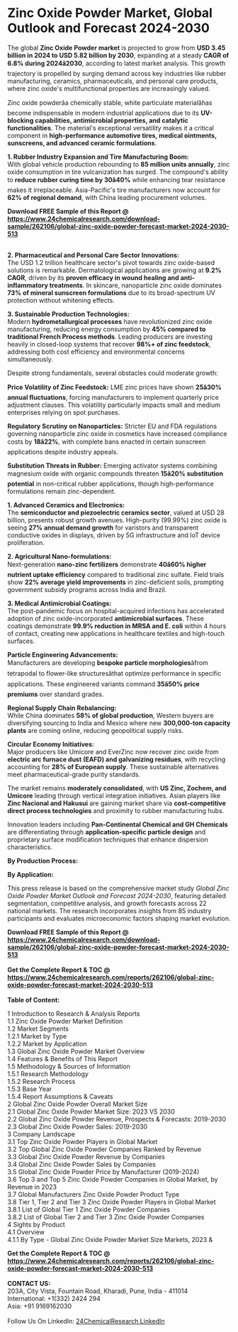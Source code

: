 <h1>Zinc Oxide Powder Market, Global Outlook and Forecast 2024-2030</h1><p>The global <strong>Zinc Oxide Powder market</strong> is projected to grow from <strong>USD 3.45 billion in 2024 to USD 5.82 billion by 2030</strong>, expanding at a steady <strong>CAGR of 6.8% during 2024â2030</strong>, according to latest market analysis. This growth trajectory is propelled by surging demand across key industries like rubber manufacturing, ceramics, pharmaceuticals, and personal care products, where zinc oxide's multifunctional properties are increasingly valued.</p><p>Zinc oxide powderâa chemically stable, white particulate materialâhas become indispensable in modern industrial applications due to its <strong>UV-blocking capabilities, antimicrobial properties, and catalytic functionalities</strong>. The material's exceptional versatility makes it a critical component in <strong>high-performance automotive tires, medical ointments, sunscreens, and advanced ceramic formulations</strong>.</p><p><strong>1. Rubber Industry Expansion and Tire Manufacturing Boom:</strong><br>
With global vehicle production rebounding to <strong>85 million units annually</strong>, zinc oxide consumption in tire vulcanization has surged. The compound's ability to <strong>reduce rubber curing time by 30â40%</strong> while enhancing tear resistance makes it irreplaceable. Asia-Pacific's tire manufacturers now account for <strong>62% of regional demand</strong>, with China leading procurement volumes.</p><div><b>Download FREE Sample of this Report @ 
            <a href="https://www.24chemicalresearch.com/download-sample/262106/global-zinc-oxide-powder-forecast-market-2024-2030-513">
            https://www.24chemicalresearch.com/download-sample/262106/global-zinc-oxide-powder-forecast-market-2024-2030-513</a></b></div><br><p><strong>2. Pharmaceutical and Personal Care Sector Innovations:</strong><br>
The USD 1.2 trillion healthcare sector's pivot towards zinc oxide-based solutions is remarkable. Dermatological applications are growing at <strong>9.2% CAGR</strong>, driven by its <strong>proven efficacy in wound healing and anti-inflammatory treatments</strong>. In skincare, nanoparticle zinc oxide dominates <strong>73% of mineral sunscreen formulations</strong> due to its broad-spectrum UV protection without whitening effects.</p><p><strong>3. Sustainable Production Technologies:</strong><br>
Modern <strong>hydrometallurgical processes</strong> have revolutionized zinc oxide manufacturing, reducing energy consumption by <strong>45% compared to traditional French Process methods</strong>. Leading producers are investing heavily in closed-loop systems that recover <strong>98%+ of zinc feedstock</strong>, addressing both cost efficiency and environmental concerns simultaneously.</p><p>Despite strong fundamentals, several obstacles could moderate growth:</p><p><strong>Price Volatility of Zinc Feedstock:</strong> LME zinc prices have shown <strong>25â30% annual fluctuations</strong>, forcing manufacturers to implement quarterly price adjustment clauses. This volatility particularly impacts small and medium enterprises relying on spot purchases.</p><p><strong>Regulatory Scrutiny on Nanoparticles:</strong> Stricter EU and FDA regulations governing nanoparticle zinc oxide in cosmetics have increased compliance costs by <strong>18â22%</strong>, with complete bans enacted in certain sunscreen applications despite industry appeals.</p><p><strong>Substitution Threats in Rubber:</strong> Emerging activator systems combining magnesium oxide with organic compounds threaten <strong>15â20% substitution potential</strong> in non-critical rubber applications, though high-performance formulations remain zinc-dependent.</p><p><strong>1. Advanced Ceramics and Electronics:</strong><br>
The <strong>semiconductor and piezoelectric ceramics sector</strong>, valued at USD 28 billion, presents robust growth avenues. High-purity (99.99%) zinc oxide is seeing <strong>27% annual demand growth</strong> for varistors and transparent conductive oxides in displays, driven by 5G infrastructure and IoT device proliferation.</p><p><strong>2. Agricultural Nano-formulations:</strong><br>
Next-generation <strong>nano-zinc fertilizers</strong> demonstrate <strong>40â60% higher nutrient uptake efficiency</strong> compared to traditional zinc sulfate. Field trials show <strong>22% average yield improvements</strong> in zinc-deficient soils, prompting government subsidy programs across India and Brazil.</p><p><strong>3. Medical Antimicrobial Coatings:</strong><br>
The post-pandemic focus on hospital-acquired infections has accelerated adoption of zinc oxide-incorporated <strong>antimicrobial surfaces</strong>. These coatings demonstrate <strong>99.9% reduction in MRSA and E. coli</strong> within 4 hours of contact, creating new applications in healthcare textiles and high-touch surfaces.</p><p><strong>Particle Engineering Advancements:</strong> <br>
    Manufacturers are developing <strong>bespoke particle morphologies</strong>âfrom tetrapodal to flower-like structuresâthat optimize performance in specific applications. These engineered variants command <strong>35â50% price premiums</strong> over standard grades.</p><p><strong>Regional Supply Chain Rebalancing:</strong><br>
    While China dominates <strong>58% of global production</strong>, Western buyers are diversifying sourcing to India and Mexico where new <strong>300,000-ton capacity plants</strong> are coming online, reducing geopolitical supply risks.</p><p><strong>Circular Economy Initiatives:</strong><br>
    Major producers like Umicore and EverZinc now recover zinc oxide from <strong>electric arc furnace dust (EAFD) and galvanizing residues</strong>, with recycling accounting for <strong>28% of European supply</strong>. These sustainable alternatives meet pharmaceutical-grade purity standards.</p><p>The market remains <strong>moderately consolidated</strong>, with <strong>US Zinc, Zochem, and Umicore</strong> leading through vertical integration initiatives. Asian players like <strong>Zinc Nacional and Hakusui</strong> are gaining market share via <strong>cost-competitive direct process technologies</strong> and proximity to rubber manufacturing hubs.</p><p>Innovation leaders including <strong>Pan-Continental Chemical and GH Chemicals</strong> are differentiating through <strong>application-specific particle design</strong> and proprietary surface modification techniques that enhance dispersion characteristics.</p><p><strong>By Production Process:</strong></p><p><strong>By Application:</strong></p><p>This press release is based on the comprehensive market study <em>Global Zinc Oxide Powder Market Outlook and Forecast 2024-2030</em>, featuring detailed segmentation, competitive analysis, and growth forecasts across 22 national markets. The research incorporates insights from 85 industry participants and evaluates microeconomic factors shaping market evolution.</p><div><b>Download FREE Sample of this Report @ 
            <a href="https://www.24chemicalresearch.com/download-sample/262106/global-zinc-oxide-powder-forecast-market-2024-2030-513">
            https://www.24chemicalresearch.com/download-sample/262106/global-zinc-oxide-powder-forecast-market-2024-2030-513</a></b></div><br><div><b>Get the Complete Report & TOC @ 
            <a href="https://www.24chemicalresearch.com/reports/262106/global-zinc-oxide-powder-forecast-market-2024-2030-513">
            https://www.24chemicalresearch.com/reports/262106/global-zinc-oxide-powder-forecast-market-2024-2030-513</a></b></div><br>
            <b>Table of Content:</b><p>1 Introduction to Research & Analysis Reports<br />
    1.1 Zinc Oxide Powder Market Definition<br />
    1.2 Market Segments<br />
        1.2.1 Market by Type<br />
        1.2.2 Market by Application<br />
    1.3 Global Zinc Oxide Powder Market Overview<br />
    1.4 Features & Benefits of This Report<br />
    1.5 Methodology & Sources of Information<br />
        1.5.1 Research Methodology<br />
        1.5.2 Research Process<br />
        1.5.3 Base Year<br />
        1.5.4 Report Assumptions & Caveats<br />
2 Global Zinc Oxide Powder Overall Market Size<br />
    2.1 Global Zinc Oxide Powder Market Size: 2023 VS 2030<br />
    2.2 Global Zinc Oxide Powder Revenue, Prospects & Forecasts: 2019-2030<br />
    2.3 Global Zinc Oxide Powder Sales: 2019-2030<br />
3 Company Landscape<br />
    3.1 Top Zinc Oxide Powder Players in Global Market<br />
    3.2 Top Global Zinc Oxide Powder Companies Ranked by Revenue<br />
    3.3 Global Zinc Oxide Powder Revenue by Companies<br />
    3.4 Global Zinc Oxide Powder Sales by Companies<br />
    3.5 Global Zinc Oxide Powder Price by Manufacturer (2019-2024)<br />
    3.6 Top 3 and Top 5 Zinc Oxide Powder Companies in Global Market, by Revenue in 2023<br />
    3.7 Global Manufacturers Zinc Oxide Powder Product Type<br />
    3.8 Tier 1, Tier 2 and Tier 3 Zinc Oxide Powder Players in Global Market<br />
        3.8.1 List of Global Tier 1 Zinc Oxide Powder Companies<br />
        3.8.2 List of Global Tier 2 and Tier 3 Zinc Oxide Powder Companies<br />
4 Sights by Product<br />
    4.1 Overview<br />
        4.1.1 By Type - Global Zinc Oxide Powder Market Size Markets, 2023 &</p><div><b>Get the Complete Report & TOC @ 
            <a href="https://www.24chemicalresearch.com/reports/262106/global-zinc-oxide-powder-forecast-market-2024-2030-513">
            https://www.24chemicalresearch.com/reports/262106/global-zinc-oxide-powder-forecast-market-2024-2030-513</a></b></div><br><b>CONTACT US:</b><br>
            203A, City Vista, Fountain Road, Kharadi, Pune, India - 411014<br>
            International: +1(332) 2424 294<br>
            Asia: +91 9169162030 <br><br>
            Follow Us On LinkedIn: <a href="https://www.linkedin.com/company/24chemicalresearch/">24ChemicalResearch LinkedIn</a>